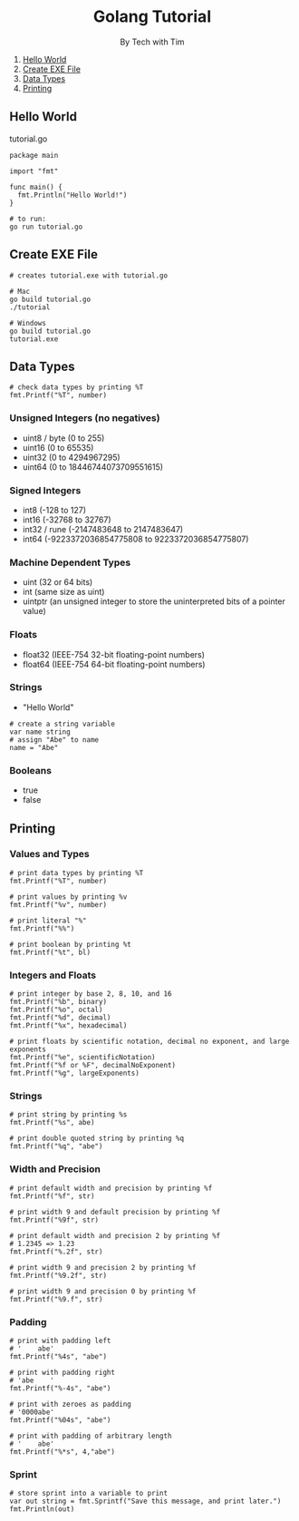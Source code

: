 <div align="center">
<h1>Golang Tutorial</h1>
<p>By Tech with Tim</p>
</div>

1.  [Hello World](#hello-world)
2.  [Create EXE File](#create-exe-file)
3.  [Data Types](#data-types)
4.  [Printing](#printing)

## Hello World

tutorial.go
```
package main

import "fmt"

func main() {
  fmt.Println("Hello World!")
}
```
```
# to run:
go run tutorial.go
```

## Create EXE File

```
# creates tutorial.exe with tutorial.go

# Mac
go build tutorial.go
./tutorial

# Windows
go build tutorial.go
tutorial.exe
```

## Data Types

```
# check data types by printing %T
fmt.Printf("%T", number)
```

### Unsigned Integers (no negatives)

- uint8 / byte (0 to 255)
- uint16 (0 to 65535)
- uint32 (0 to 4294967295)
- uint64 (0 to 18446744073709551615)

### Signed Integers

- int8 (-128 to 127)
- int16 (-32768 to 32767)
- int32 / rune (-2147483648 to 2147483647)
- int64 (-9223372036854775808 to 9223372036854775807)

### Machine Dependent Types

- uint (32 or 64 bits)
- int (same size as uint)
- uintptr (an unsigned integer to store the uninterpreted bits of a pointer value)

### Floats

- float32 (IEEE-754 32-bit floating-point numbers)
- float64 (IEEE-754 64-bit floating-point numbers)

### Strings

- "Hello World"

```
# create a string variable
var name string
# assign "Abe" to name
name = "Abe"
```

### Booleans

- true
- false

## Printing

### Values and Types

```
# print data types by printing %T
fmt.Printf("%T", number)

# print values by printing %v
fmt.Printf("%v", number)

# print literal "%"
fmt.Printf("%%")

# print boolean by printing %t
fmt.Printf("%t", bl)
```

### Integers and Floats

```
# print integer by base 2, 8, 10, and 16
fmt.Printf("%b", binary)
fmt.Printf("%o", octal)
fmt.Printf("%d", decimal)
fmt.Printf("%x", hexadecimal)

# print floats by scientific notation, decimal no exponent, and large exponents
fmt.Printf("%e", scientificNotation)
fmt.Printf("%f or %F", decimalNoExponent)
fmt.Printf("%g", largeExponents)
```

### Strings

```
# print string by printing %s
fmt.Printf("%s", abe)

# print double quoted string by printing %q
fmt.Printf("%q", "abe")
```

### Width and Precision

```
# print default width and precision by printing %f
fmt.Printf("%f", str)

# print width 9 and default precision by printing %f
fmt.Printf("%9f", str)

# print default width and precision 2 by printing %f
# 1.2345 => 1.23
fmt.Printf("%.2f", str)

# print width 9 and precision 2 by printing %f
fmt.Printf("%9.2f", str)

# print width 9 and precision 0 by printing %f
fmt.Printf("%9.f", str)
```

### Padding

```
# print with padding left
# '    abe'
fmt.Printf("%4s", "abe")

# print with padding right
# 'abe    '
fmt.Printf("%-4s", "abe")

# print with zeroes as padding
# '0000abe'
fmt.Printf("%04s", "abe")

# print with padding of arbitrary length
# '    abe'
fmt.Printf("%*s", 4,"abe")
```

### Sprint

```
# store sprint into a variable to print
var out string = fmt.Sprintf("Save this message, and print later.")
fmt.Println(out)
```